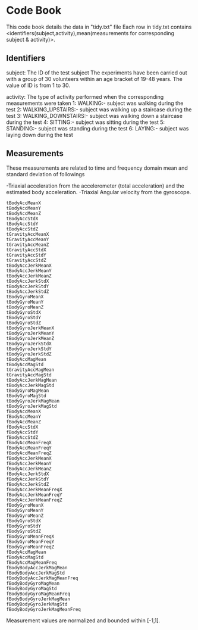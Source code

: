 # Code Book

This code book details the data in "tidy.txt" file
Each row in tidy.txt contains <identifiers(subject,activity),mean(measurements for corresponding subject & activity)>.

## Identifiers

subject: The ID of the test subject 
	The experiments have been carried out with a group of 30 volunteers within an age bracket of 19-48 years. 
	The value of ID is from 1 to 30.
	
activity: The type of activity performed when the corresponding measurements were taken
	 1: WALKING:- subject was walking during the test
	 2: WALKING_UPSTAIRS:- subject was walking up a staircase during the test
	 3: WALKING_DOWNSTAIRS:- subject was walking down a staircase during the test
	 4: SITTING:- subject was sitting during the test
	 5: STANDING:- subject was standing during the test
	 6: LAYING:- subject was laying down during the test
	
## Measurements

These measurements are related to time and frequency domain mean and standard deviation of followings

-Triaxial acceleration from the accelerometer (total acceleration) and the estimated body acceleration.
-Triaxial Angular velocity from the gyroscope.

	tBodyAccMeanX
	tBodyAccMeanY
	tBodyAccMeanZ
	tBodyAccStdX
	tBodyAccStdY
	tBodyAccStdZ
	tGravityAccMeanX
	tGravityAccMeanY
	tGravityAccMeanZ
	tGravityAccStdX
	tGravityAccStdY
	tGravityAccStdZ
	tBodyAccJerkMeanX
	tBodyAccJerkMeanY
	tBodyAccJerkMeanZ
	tBodyAccJerkStdX
	tBodyAccJerkStdY
	tBodyAccJerkStdZ
	tBodyGyroMeanX
	tBodyGyroMeanY
	tBodyGyroMeanZ
	tBodyGyroStdX
	tBodyGyroStdY
	tBodyGyroStdZ
	tBodyGyroJerkMeanX
	tBodyGyroJerkMeanY
	tBodyGyroJerkMeanZ
	tBodyGyroJerkStdX
	tBodyGyroJerkStdY
	tBodyGyroJerkStdZ
	tBodyAccMagMean
	tBodyAccMagStd
	tGravityAccMagMean
	tGravityAccMagStd
	tBodyAccJerkMagMean
	tBodyAccJerkMagStd
	tBodyGyroMagMean
	tBodyGyroMagStd
	tBodyGyroJerkMagMean
	tBodyGyroJerkMagStd
	fBodyAccMeanX
	fBodyAccMeanY
	fBodyAccMeanZ
	fBodyAccStdX
	fBodyAccStdY
	fBodyAccStdZ
	fBodyAccMeanFreqX
	fBodyAccMeanFreqY
	fBodyAccMeanFreqZ
	fBodyAccJerkMeanX
	fBodyAccJerkMeanY
	fBodyAccJerkMeanZ
	fBodyAccJerkStdX
	fBodyAccJerkStdY
	fBodyAccJerkStdZ
	fBodyAccJerkMeanFreqX
	fBodyAccJerkMeanFreqY
	fBodyAccJerkMeanFreqZ
	fBodyGyroMeanX
	fBodyGyroMeanY
	fBodyGyroMeanZ
	fBodyGyroStdX
	fBodyGyroStdY
	fBodyGyroStdZ
	fBodyGyroMeanFreqX
	fBodyGyroMeanFreqY
	fBodyGyroMeanFreqZ
	fBodyAccMagMean
	fBodyAccMagStd
	fBodyAccMagMeanFreq
	fBodyBodyAccJerkMagMean
	fBodyBodyAccJerkMagStd
	fBodyBodyAccJerkMagMeanFreq
	fBodyBodyGyroMagMean
	fBodyBodyGyroMagStd
	fBodyBodyGyroMagMeanFreq
	fBodyBodyGyroJerkMagMean
	fBodyBodyGyroJerkMagStd
	fBodyBodyGyroJerkMagMeanFreq

Measurement values are normalized and bounded within [-1,1].